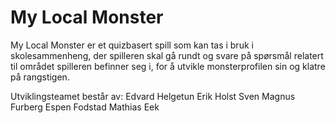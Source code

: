 # My Local Monster 
My Local Monster er et quizbasert spill som kan tas i bruk i skolesammenheng, der spilleren skal gå rundt og svare på spørsmål relatert til området spilleren befinner seg i, for å utvikle monsterprofilen sin og klatre på rangstigen.

Utviklingsteamet består av:
Edvard Helgetun
Erik Holst
Sven Magnus Furberg
Espen Fodstad
Mathias Eek
